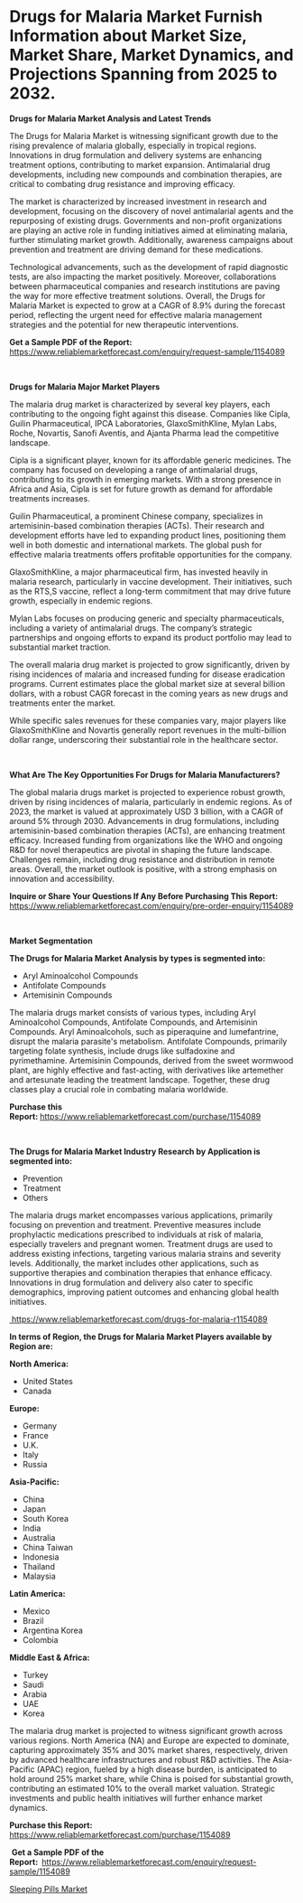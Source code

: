 <p><h1>Drugs for Malaria Market Furnish Information about Market Size, Market Share, Market Dynamics, and Projections Spanning from 2025 to 2032.</h1></p><p><strong>Drugs for Malaria Market Analysis and Latest Trends</strong></p>
<p><p>The Drugs for Malaria Market is witnessing significant growth due to the rising prevalence of malaria globally, especially in tropical regions. Innovations in drug formulation and delivery systems are enhancing treatment options, contributing to market expansion. Antimalarial drug developments, including new compounds and combination therapies, are critical to combating drug resistance and improving efficacy.</p><p>The market is characterized by increased investment in research and development, focusing on the discovery of novel antimalarial agents and the repurposing of existing drugs. Governments and non-profit organizations are playing an active role in funding initiatives aimed at eliminating malaria, further stimulating market growth. Additionally, awareness campaigns about prevention and treatment are driving demand for these medications.</p><p>Technological advancements, such as the development of rapid diagnostic tests, are also impacting the market positively. Moreover, collaborations between pharmaceutical companies and research institutions are paving the way for more effective treatment solutions. Overall, the Drugs for Malaria Market is expected to grow at a CAGR of 8.9% during the forecast period, reflecting the urgent need for effective malaria management strategies and the potential for new therapeutic interventions.</p></p>
<p><strong>Get a Sample PDF of the Report:&nbsp;</strong> <a href="https://www.reliablemarketforecast.com/enquiry/request-sample/1154089?utm_campaign=2314&utm_medium=2&utm_source=Github&utm_content=ia&utm_term=08032025&utm_id=drugs-for-malaria">https://www.reliablemarketforecast.com/enquiry/request-sample/1154089</a></p>
<p>&nbsp;</p>
<p><strong>Drugs for Malaria Major Market Players</strong></p>
<p><p>The malaria drug market is characterized by several key players, each contributing to the ongoing fight against this disease. Companies like Cipla, Guilin Pharmaceutical, IPCA Laboratories, GlaxoSmithKline, Mylan Labs, Roche, Novartis, Sanofi Aventis, and Ajanta Pharma lead the competitive landscape.</p><p>Cipla is a significant player, known for its affordable generic medicines. The company has focused on developing a range of antimalarial drugs, contributing to its growth in emerging markets. With a strong presence in Africa and Asia, Cipla is set for future growth as demand for affordable treatments increases.</p><p>Guilin Pharmaceutical, a prominent Chinese company, specializes in artemisinin-based combination therapies (ACTs). Their research and development efforts have led to expanding product lines, positioning them well in both domestic and international markets. The global push for effective malaria treatments offers profitable opportunities for the company.</p><p>GlaxoSmithKline, a major pharmaceutical firm, has invested heavily in malaria research, particularly in vaccine development. Their initiatives, such as the RTS,S vaccine, reflect a long-term commitment that may drive future growth, especially in endemic regions.</p><p>Mylan Labs focuses on producing generic and specialty pharmaceuticals, including a variety of antimalarial drugs. The company’s strategic partnerships and ongoing efforts to expand its product portfolio may lead to substantial market traction.</p><p>The overall malaria drug market is projected to grow significantly, driven by rising incidences of malaria and increased funding for disease eradication programs. Current estimates place the global market size at several billion dollars, with a robust CAGR forecast in the coming years as new drugs and treatments enter the market.</p><p>While specific sales revenues for these companies vary, major players like GlaxoSmithKline and Novartis generally report revenues in the multi-billion dollar range, underscoring their substantial role in the healthcare sector.</p></p>
<p>&nbsp;</p>
<p><strong>What Are The Key Opportunities For Drugs for Malaria Manufacturers?</strong></p>
<p><p>The global malaria drugs market is projected to experience robust growth, driven by rising incidences of malaria, particularly in endemic regions. As of 2023, the market is valued at approximately USD 3 billion, with a CAGR of around 5% through 2030. Advancements in drug formulations, including artemisinin-based combination therapies (ACTs), are enhancing treatment efficacy. Increased funding from organizations like the WHO and ongoing R&D for novel therapeutics are pivotal in shaping the future landscape. Challenges remain, including drug resistance and distribution in remote areas. Overall, the market outlook is positive, with a strong emphasis on innovation and accessibility.</p></p>
<p><strong>Inquire or Share Your Questions If Any Before Purchasing This Report:</strong> <a href="https://www.reliablemarketforecast.com/enquiry/pre-order-enquiry/1154089?utm_campaign=2314&utm_medium=2&utm_source=Github&utm_content=ia&utm_term=08032025&utm_id=drugs-for-malaria">https://www.reliablemarketforecast.com/enquiry/pre-order-enquiry/1154089</a></p>
<p>&nbsp;</p>
<p><strong>Market Segmentation</strong></p>
<p><strong>The Drugs for Malaria Market Analysis by types is segmented into:</strong></p>
<p><ul><li>Aryl Aminoalcohol Compounds</li><li>Antifolate Compounds</li><li>Artemisinin Compounds</li></ul></p>
<p><p>The malaria drugs market consists of various types, including Aryl Aminoalcohol Compounds, Antifolate Compounds, and Artemisinin Compounds. Aryl Aminoalcohols, such as piperaquine and lumefantrine, disrupt the malaria parasite's metabolism. Antifolate Compounds, primarily targeting folate synthesis, include drugs like sulfadoxine and pyrimethamine. Artemisinin Compounds, derived from the sweet wormwood plant, are highly effective and fast-acting, with derivatives like artemether and artesunate leading the treatment landscape. Together, these drug classes play a crucial role in combating malaria worldwide.</p></p>
<p><strong>Purchase this Report:&nbsp;</strong><a href="https://www.reliablemarketforecast.com/purchase/1154089?utm_campaign=2314&utm_medium=2&utm_source=Github&utm_content=ia&utm_term=08032025&utm_id=drugs-for-malaria">https://www.reliablemarketforecast.com/purchase/1154089</a></p>
<p>&nbsp;</p>
<p><strong>The Drugs for Malaria Market Industry Research by Application is segmented into:</strong></p>
<p><ul><li>Prevention</li><li>Treatment</li><li>Others</li></ul></p>
<p><p>The malaria drugs market encompasses various applications, primarily focusing on prevention and treatment. Preventive measures include prophylactic medications prescribed to individuals at risk of malaria, especially travelers and pregnant women. Treatment drugs are used to address existing infections, targeting various malaria strains and severity levels. Additionally, the market includes other applications, such as supportive therapies and combination therapies that enhance efficacy. Innovations in drug formulation and delivery also cater to specific demographics, improving patient outcomes and enhancing global health initiatives.</p></p>
<p><a href="https://www.reliablemarketforecast.com/drugs-for-malaria-r1154089?utm_campaign=2314&utm_medium=2&utm_source=Github&utm_content=ia&utm_term=08032025&utm_id=drugs-for-malaria">&nbsp;https://www.reliablemarketforecast.com/drugs-for-malaria-r1154089</a></p>
<p><strong>In terms of Region, the Drugs for Malaria Market Players available by Region are:</strong></p>
<p>
    <p> <strong> North America: </strong>
        <ul>
            <li>United States</li>
            <li>Canada</li>
        </ul>
        </p> 
    <p> <strong> Europe: </strong>
        <ul>
            <li>Germany</li>
            <li>France</li>
            <li>U.K.</li>
            <li>Italy</li>
            <li>Russia</li>
        </ul>
        </p> 
    <p> <strong> Asia-Pacific: </strong>
        <ul>
            <li>China</li>
            <li>Japan</li>
            <li>South Korea</li>
            <li>India</li>
            <li>Australia</li>
            <li>China Taiwan</li>
            <li>Indonesia</li>
            <li>Thailand</li>
            <li>Malaysia</li>
        </ul>
        </p> 
    <p> <strong> Latin America: </strong>
        <ul>
            <li>Mexico</li>
            <li>Brazil</li>
            <li>Argentina Korea</li>
            <li>Colombia</li>
        </ul>
        </p> 
    <p> <strong> Middle East & Africa: </strong>
        <ul>
            <li>Turkey</li>
            <li>Saudi</li>
            <li>Arabia</li>
            <li>UAE</li>
            <li>Korea</li>
        </ul>
    </p>
    </p>
<p><p>The malaria drug market is projected to witness significant growth across various regions. North America (NA) and Europe are expected to dominate, capturing approximately 35% and 30% market shares, respectively, driven by advanced healthcare infrastructures and robust R&D activities. The Asia-Pacific (APAC) region, fueled by a high disease burden, is anticipated to hold around 25% market share, while China is poised for substantial growth, contributing an estimated 10% to the overall market valuation. Strategic investments and public health initiatives will further enhance market dynamics.</p></p>
<p><strong>Purchase this Report: </strong><a href="https://www.reliablemarketforecast.com/purchase/1154089?utm_campaign=2314&utm_medium=2&utm_source=Github&utm_content=ia&utm_term=08032025&utm_id=drugs-for-malaria">https://www.reliablemarketforecast.com/purchase/1154089</a></p>
<p>&nbsp;<strong>Get a Sample PDF of the Report:&nbsp;&nbsp;</strong><a href="https://www.reliablemarketforecast.com/enquiry/request-sample/1154089?utm_campaign=2314&utm_medium=2&utm_source=Github&utm_content=ia&utm_term=08032025&utm_id=drugs-for-malaria">https://www.reliablemarketforecast.com/enquiry/request-sample/1154089</a></p>
<p><strong></strong></p>
<p><p><a href="https://github.com/rileymgdorcas/Market-Research-Report-List-1/blob/main/sleeping-pills-market.md?utm_campaign=2314&utm_medium=2&utm_source=Github&utm_content=ia&utm_term=08032025&utm_id=drugs-for-malaria">Sleeping Pills Market</a></p></p>